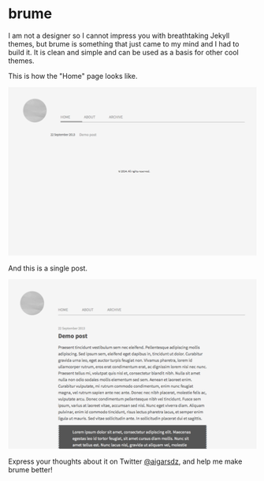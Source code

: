 # brume

I am not a designer so I cannot impress you with breathtaking Jekyll themes, but brume is something that just came to my mind and I had to build it. It is clean and simple and can be used as a basis for other cool themes.

This is how the "Home" page looks like.

![Home](/public/images/screenshot_1.png)

And this is a single post.

![Home](/public/images/screenshot_2.png)

Express your thoughts about it on Twitter [@aigarsdz](http://twitter.com/aigarsdz), and help me make brume better!

